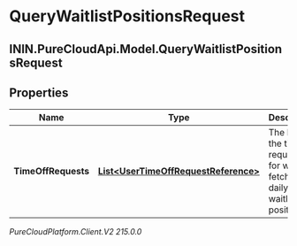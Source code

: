 # QueryWaitlistPositionsRequest

## ININ.PureCloudApi.Model.QueryWaitlistPositionsRequest

## Properties

|Name | Type | Description | Notes|
|------------ | ------------- | ------------- | -------------|
| **TimeOffRequests** | [**List&lt;UserTimeOffRequestReference&gt;**](UserTimeOffRequestReference) | The list of the time off request ids for which to fetch the daily waitlist positions | |



_PureCloudPlatform.Client.V2 215.0.0_
